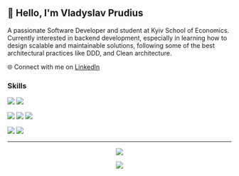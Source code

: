 ## 👋 Hello, I'm Vladyslav Prudius

A passionate Software Developer and student at Kyiv School of Economics. Currently interested in backend development, especially in learning how to design scalable and maintainable solutions, following some of the best architectural practices like DDD, and Clean architecture.

🌐 Connect with me on [LinkedIn](https://www.linkedin.com/in/vladyslav-prudius)

### Skills
![](https://img.shields.io/badge/.NET-5C2D91?style=for-the-badge&logo=.net&logoColor=white)
![](https://img.shields.io/badge/C%23-239120?style=for-the-badge&logo=c-sharp&logoColor=white)

![](https://img.shields.io/badge/Microsoft%20SQL%20Server-CC2927?style=for-the-badge&logo=microsoft%20sql%20server&logoColor=white)
![](https://img.shields.io/badge/postgresql-4169e1?style=for-the-badge&logo=postgresql&logoColor=white)
![](https://img.shields.io/badge/redis-%23DD0031.svg?&style=for-the-badge&logo=redis&logoColor=white)

![](https://img.shields.io/badge/docker-%230db7ed.svg?style=for-the-badge&logo=docker&logoColor=white)
![](https://img.shields.io/badge/Amazon_AWS-232F3E?style=for-the-badge&logo=amazon-aws&logoColor=white)

---
<p align="center"> 
  <img src="https://github-readme-stats.vercel.app/api?username=PrudiusVladislav&show_icons=true&theme=dark"/>
</p>
<p align="center"> 
  <img src="https://github-readme-stats.vercel.app/api/top-langs/?username=PrudiusVladislav&layout=compact&theme=dark"/>
</p>
